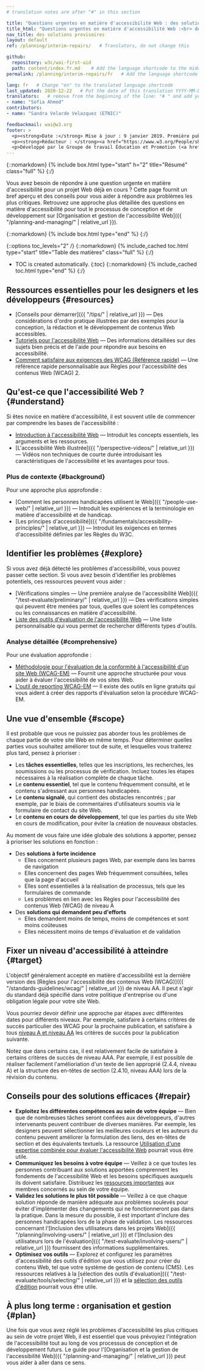 ```yaml
---
# translation notes are after "#" in this section

title: "Questions urgentes en matière d'accessibilité Web : des solutions provisoires"
title_html: "Questions urgentes en matière d'accessibilité Web :<br> des solutions provisoires"
nav_title: des solutions provisoires
layout: default
ref: /planning/interim-repairs/   # Translators, do not change this

github:
  repository: w3c/wai-first-aid
  path: content/index.fr.md    # Add the language shortcode to the middle of the filename, for example: index.fr.md
permalink: /planning/interim-repairs/fr   # Add the language shortcode to the end, with no slash at end, for example: /planning/interim-repairs/fr

lang: fr   # Change "en" to the translated language shortcode
last_updated: 2020-12-22   # Put the date of this translation YYYY-MM-DD (with month in the middle)
translators:   # remove from the beginning of the line: "# " and add your name(s)
- name: "Sofia Ahmed"
contributors:
- name: "Sandra Velarde Velazquez (ETNIC)"

feedbackmail: wai@w3.org
footer: >
  <p><strong>Date :</strong> Mise à jour : 9 janvier 2019. Première publication en mars 2006.<br>Historique : précédemment intitulé "Amélioration à court terme de l'accessibilité de votre site Web" et "Amélioration de l'accessibilité de votre site Web".</p>
  <p><strong>Rédacteur : </strong><a href="https://www.w3.org/People/shadi/">Shadi Abou-Zahra</a>. Rédacteurs précédents : <a href="https://www.w3.org/People/kevin">Kevin White</a> et <a href="https://www.w3.org/People/Shawn/">Shawn Lawton Henry</a>.  Contributeurs précédents : Sharron Rush, Anna Belle Leiserson, Judy Brewer, et les participants au <a href="https://www.w3.org/WAI/EO/participants">EOWG</a>.</p>
  <p>Développé par le Groupe de travail Éducation et Promotion (<a href="http://www.w3.org/WAI/EO/">EOWG</a>). Initialement développé avec le soutien du projet de l'<a href="https://www.w3.org/WAI/TIES/"><acronym title="Initiative pour l'accessibilité Web : formation, implémentation, éducation, aide">WAI-TIES</acronym></a>, mis à jour par la suite avec le soutien du projet de l'<a href="https://www.w3.org/WAI/ACT/"><acronym title="Initiative pour l'accessibilité Web - Cooperation Framework for Guidance on Advanced Technologies, Evaluation Methodologies, and Research Agenda Setting to Support Accessibility">WAI-ACT</acronym> </a>, et enfin avec le soutien du projet <a href="https://www.w3.org/WAI/DEV/"><acronym>WAI-DEV</acronym></a>.</p>
---
```



{::nomarkdown}
{% include box.html type="start" h="2" title="Résumé" class="full" %}
{:/}

Vous avez besoin de répondre à une question urgente en matière d'accessibilité pour un projet Web déjà en cours ?
Cette page fournit un bref aperçu et des conseils pour vous aider à répondre aux problèmes les plus critiques.
Retrouvez une approche plus détaillée des questions en matière d'accessibilité pour tout le processus de conception et de développement sur [Organisation et gestion de l'accessibilité Web]({{ "/planning-and-managing/" | relative_url }}).

{::nomarkdown}
{% include box.html type="end" %}
{:/}

{::options toc_levels="2" /}
{::nomarkdown}
{% include_cached toc.html type="start" title="Table des matières" class="full" %}
{:/}
-   TOC is created automatically.
{:toc}
{::nomarkdown}
{% include_cached toc.html type="end" %}
{:/}


Ressources essentielles pour les designers et les développeurs {#resources}
------------------------------------------

-   [Conseils pour démarrer]({{ "/tips/" | relative_url }}) — Des considérations d'ordre pratique illustrées par des exemples pour la conception, la rédaction et le développement de contenus Web accessibles.
-   [Tutoriels pour l'accessibilité Web](https://www.w3.org/WAI/tutorials/) —
    Des informations détaillées sur des sujets bien précis et de l'aide pour répondre aux besoins en accessibilité.
-   [Comment satisfaire aux exigences des WCAG (Référence rapide)](https://www.w3.org/WAI/WCAG20/quickref/) — Une référence rapide personnalisable aux Règles pour l'accessibilité des contenus Web (WCAG) 2.

Qu'est-ce que l'accessibilité Web ? {#understand}
----------------------

Si êtes novice en matière d'accessibilité, il est souvent utile de commencer par comprendre les bases de l'accessibilité :

-   [Introduction à l'accessibilité Web](https://www.w3.org/WAI/fundamentals/accessibility-intro/) — Introduit les concepts essentiels, les arguments et les ressources.
-   [L'accessibilité Web illustrée]({{ "/perspective-videos/" | relative_url }}) — Vidéos non techniques de courte durée introduisant les caractéristiques de l'accessibilité et les avantages pour tous.

### Plus de contexte {#background}

Pour une approche plus approfondie :

-   [Comment les personnes handicapées utilisent le Web]({{ "/people-use-web/" | relative_url }}) — Introduit les expériences et la terminologie en matière d'accessibilité et de handicap.
-   [Les principes d'accessibilité]({{ "/fundamentals/accessibility-principles/" | relative_url }})
    — Introduit les exigences en termes d'accessibilité définies par les Règles du W3C.

Identifier les problèmes {#explore}
-------------------

Si vous avez déjà détecté les problèmes d'accessibilité, vous pouvez passer cette section. Si vous avez besoin d'identifier les problèmes potentiels, ces ressources peuvent vous aider :

-   [Vérifications simples — Une première analyse de l'accessibilité Web]({{ "/test-evaluate/preliminary/" | relative_url }}) —
    Des vérifications simples qui peuvent être menées par tous, quelles que soient les compétences ou les connaissances en matière d'accessibilité.
-   [Liste des outils d'évaluation de l'accessibilité Web](https://www.w3.org/WAI/ER/tools/) — Une liste personnalisable qui vous permet de rechercher différents types d'outils.

### Analyse détaillée {#comprehensive}

Pour une évaluation approfondie :

-   [Méthodologie pour l'évaluation de la conformité à l'accessibilité d'un site Web (WCAG-EM)](https://www.w3.org/WAI/eval/conformance.html) — Fournit une approche structurée pour vous aider à évaluer l'accessibilité de vos sites Web.
-   [L'outil de reporting WCAG-EM](https://www.w3.org/WAI/eval/report-tool/) —
    Il existe des outils en ligne gratuits qui vous aident à créer des rapports d'évaluation selon la procédure WCAG-EM.

Une vue d'ensemble {#scope}
------------------

Il est probable que vous ne puissiez pas aborder tous les problèmes de chaque partie de votre site Web en même temps. Pour déterminer quelles parties vous souhaitez améliorer tout de suite, et lesquelles vous traiterez plus tard, pensez à prioriser :

-   Les **tâches essentielles**, telles que les inscriptions, les recherches, les soumissions ou les processus de vérification. Incluez toutes les étapes nécessaires à la réalisation complète de chaque tâche.
-   Le **contenu essentiel**, tel que le contenu fréquemment consulté, et le contenu s'adressant aux personnes handicapées.
-   Le **contenu signalé**, qui contient des obstacles rencontrés ; par exemple, par le biais de commentaires d'utilisateurs soumis via le formulaire de contact du site Web.
-   Le **contenu en cours de développement**, tel que les parties du site Web en cours de modification, pour éviter la création de nouveaux obstacles.

Au moment de vous faire une idée globale des solutions à apporter, pensez à prioriser les solutions en fonction :

-   Des **solutions à forte incidence**
    -   Elles concernent plusieurs pages Web, par exemple dans les barres de navigation
    -   Elles concernent des pages Web fréquemment consultées, telles que la page d'accueil
    -   Elles sont essentielles à la réalisation de processus, tels que les formulaires de commande
    -   Les problèmes en lien avec les Règles pour l'accessibilité des contenus Web (WCAG) de niveau A
-   Des **solutions qui demandent peu d'efforts**
    -   Elles demandent moins de temps, moins de compétences et sont moins coûteuses
    -   Elles nécessitent moins de temps d'évaluation et de validation

Fixer un niveau d'accessibilité à atteindre {#target}
-----------------------------------

L'objectif généralement accepté en matière d'accessibilité est la dernière version des [Règles pour l'accessibilité des contenus Web (WCAG)]({{ "/standards-guidelines/wcag/" | relative_url }})
de niveau AA. Il peut s'agir du standard déjà spécifié dans votre politique d'entreprise ou d'une obligation légale pour votre site Web.   

Vous pourriez devoir définir une approche par étapes avec différentes dates pour différents niveaux. Par exemple, satisfaire à certains critères de succès particulier des WCAG pour la prochaine publication, et satisfaire à tous [niveau A et niveau AA](https://www.w3.org/WAI/WCAG20/quickref/?currentsidebar=%23col_overview&levels=aaa) les critères de succès pour la publication suivante.

Notez que dans certains cas, il est relativement facile de satisfaire à certains critères de succès de niveau AAA. Par exemple, il est possible de réaliser facilement l'amélioriation d'un texte de lien approprié (2.4.4, niveau A) et la structure des en-têtes de section (2.4.10, niveau AAA) lors de la révision du contenu.

Conseils pour des solutions efficaces {#repair}
-------------------------

-   **Exploitez les différentes compétences au sein de votre équipe** — Bien que de nombreuses tâches seront confiées aux développeurs, d'autres intervenants peuvent contribuer de diverses manières. Par exemple, les designers peuvent sélectionner les meilleures couleurs et les auteurs du contenu peuvent améliorer la formulation des liens, des en-têtes de section et des équivalents textuels. La ressource [Utilisation d'une expertise combinée pour évaluer l'accessibilité Web](https://www.w3.org/WAI/eval/reviewteams.html) pourrait vous être utile.
-   **Communiquez les besoins à votre équipe** — Veillez à ce que toutes les personnes contribuant aux solutions apportées comprennent les fondements de l'accessibilité Web et les besoins spécifiques auxquels ils doivent satisfaire. Distribuez les [ressources importantes](#resources) aux membres concernés au sein de votre équipe.
-   **Validez les solutions le plus tôt possible** — Veillez à ce que chaque solution réponde de manière adéquate aux problèmes soulevés pour éviter d'implémenter des changements qui ne fonctionneront pas dans la pratique. Dans la mesure du possible, il est important d'inclure des personnes handicapées lors de la phase de validation. Les ressources concernant l'[Inclusion des utilisateurs dans les projets Web]({{ "/planning/involving-users/" | relative_url }}) et l'[Inclusion des utilisateurs lors de l'évaluation]({{ "/test-evaluate/involving-users/" | relative_url }}) fournissent des informations supplémentaires.
-   **Optimisez vos outils** — Explorez et configurez les paramètres d'accessibilité des outils d'édition que vous utilisez pour créer du contenu Web, tel que votre système de gestion de contenu (CMS). Les ressources relatives à la
    [sélection des outils d'évaluation]({{ "/test-evaluate/tools/selecting/" | relative_url }}) et la [sélection des outils d'édition](https://www.w3.org/WAI/impl/software) pourrait vous être utile.

À plus long terme : organisation et gestion {#plan}
----------------------------------

Une fois que vous avez réglé les problèmes d'accessibilité les plus critiques au sein de votre projet Web, il est essentiel que vous prévoyiez l'intégration de l'accessibilité tout au long de vos processus de conception et de développement futurs. Le guide pour l'[Organisation et la gestion de l'accessibilité Web]({{ "/planning-and-managing/" | relative_url }}) peut vous aider à aller dans ce sens.
